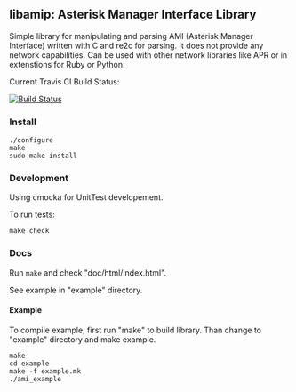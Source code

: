## libamip: Asterisk Manager Interface Library

Simple library for manipulating and parsing AMI (Asterisk Manager Interface)
written with C and re2c for parsing. 
It does not provide any network capabilities. 
Can be used with other network libraries like APR or in extenstions for Ruby or Python.

Current Travis CI Build Status:

[![Build Status][1]][2]


### Install
```
./configure
make
sudo make install
```

### Development
Using cmocka for UnitTest developement.

To run tests:
```
make check
```

### Docs
Run ```make``` and check "doc/html/index.html".

See example in "example" directory.

#### Example
To compile example, first run "make" to build library.
Than change to "example" directory and make example.
```
make
cd example
make -f example.mk
./ami_example
```

[1]: https://travis-ci.org/staskobzar/libamip.svg?branch=master
[2]: https://travis-ci.org/staskobzar/libamip
